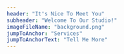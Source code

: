 ```yaml
---
header: "It's Nice To Meet You"
subheader: "Welcome To Our Studio!"
imageFileName: "background.png"
jumpToAnchor: "Services"
jumpToAnchorText: "Tell Me More"
---
```

